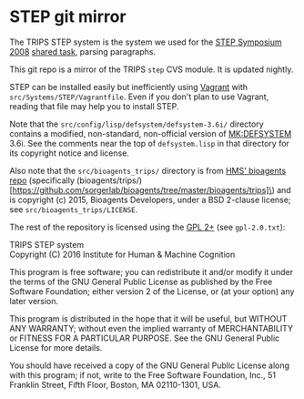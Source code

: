 # STEP git mirror #

The TRIPS STEP system is the system we used for the [STEP Symposium 2008](http://project.cgm.unive.it/events/STEP2008/index.htm) [shared task](http://project.cgm.unive.it/events/STEP2008/link14.htm), parsing paragraphs.

This git repo is a mirror of the TRIPS `step` CVS module. It is updated nightly.

STEP can be installed easily but inefficiently using [Vagrant](https://www.vagrantup.com/) with `src/Systems/STEP/Vagrantfile`. Even if you don't plan to use Vagrant, reading that file may help you to install STEP.

Note that the `src/config/lisp/defsystem/defsystem-3.6i/` directory contains a modified, non-standard, non-official version of [MK:DEFSYSTEM](http://www.cliki.net/mk-defsystem) 3.6i. See the comments near the top of `defsystem.lisp` in that directory for its copyright notice and license.

Also note that the `src/bioagents_trips/` directory is from [HMS' bioagents repo](https://github.com/sorgerlab/bioagents) \(specifically (bioagents/trips/)[https://github.com/sorgerlab/bioagents/tree/master/bioagents/trips]\) and is copyright (c) 2015, Bioagents Developers, under a BSD 2-clause license; see `src/bioagents_trips/LICENSE`.

The rest of the repository is licensed using the [GPL 2+](http://www.gnu.org/licenses/old-licenses/gpl-2.0.en.html) (see `gpl-2.0.txt`):

TRIPS STEP system  
Copyright (C) 2016  Institute for Human & Machine Cognition

This program is free software; you can redistribute it and/or
modify it under the terms of the GNU General Public License
as published by the Free Software Foundation; either version 2
of the License, or (at your option) any later version.

This program is distributed in the hope that it will be useful,
but WITHOUT ANY WARRANTY; without even the implied warranty of
MERCHANTABILITY or FITNESS FOR A PARTICULAR PURPOSE.  See the
GNU General Public License for more details.

You should have received a copy of the GNU General Public License
along with this program; if not, write to the Free Software
Foundation, Inc., 51 Franklin Street, Fifth Floor, Boston, MA  02110-1301, USA.
